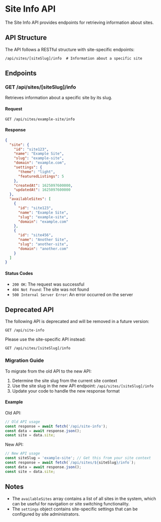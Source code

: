 # Site Info API

The Site Info API provides endpoints for retrieving information about sites.

## API Structure

The API follows a RESTful structure with site-specific endpoints:

```http
/api/sites/[siteSlug]/info  # Information about a specific site
```

## Endpoints

### GET /api/sites/[siteSlug]/info

Retrieves information about a specific site by its slug.

#### Request

```http
GET /api/sites/example-site/info
```

#### Response

```json
{
  "site": {
    "id": "site123",
    "name": "Example Site",
    "slug": "example-site",
    "domain": "example.com",
    "settings": {
      "theme": "light",
      "featuredListings": 5
    },
    "createdAt": 1625097600000,
    "updatedAt": 1625097600000
  },
  "availableSites": [
    {
      "id": "site123",
      "name": "Example Site",
      "slug": "example-site",
      "domain": "example.com"
    },
    {
      "id": "site456",
      "name": "Another Site",
      "slug": "another-site",
      "domain": "another.com"
    }
  ]
}
```

#### Status Codes

- `200 OK`: The request was successful
- `404 Not Found`: The site was not found
- `500 Internal Server Error`: An error occurred on the server

## Deprecated API

The following API is deprecated and will be removed in a future version:

```http
GET /api/site-info
```

Please use the site-specific API instead:

```http
GET /api/sites/[siteSlug]/info
```

### Migration Guide

To migrate from the old API to the new API:

1. Determine the site slug from the current site context
2. Use the site slug in the new API endpoint: `/api/sites/[siteSlug]/info`
3. Update your code to handle the new response format

#### Example

Old API:

```javascript
// Old API usage
const response = await fetch('/api/site-info');
const data = await response.json();
const site = data.site;
```

New API:

```javascript
// New API usage
const siteSlug = 'example-site'; // Get this from your site context
const response = await fetch(`/api/sites/${siteSlug}/info`);
const data = await response.json();
const site = data.site;
```

## Notes

- The `availableSites` array contains a list of all sites in the system, which can be useful for navigation or site switching functionality.
- The `settings` object contains site-specific settings that can be configured by site administrators.
